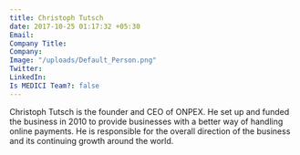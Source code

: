 ```yaml
---
title: Christoph Tutsch
date: 2017-10-25 01:17:32 +05:30
Email: 
Company Title: 
Company: 
Image: "/uploads/Default_Person.png"
Twitter: 
LinkedIn: 
Is MEDICI Team?: false
---
```


Christoph Tutsch is the founder and CEO of ONPEX. He set up and funded the business in 2010 to provide businesses with a better way of handling online payments. He is responsible for the overall direction of the business and its continuing growth
around the world.